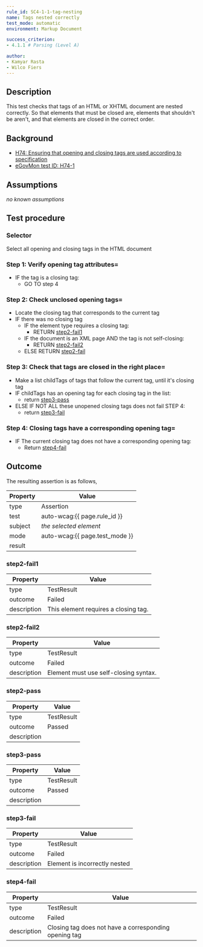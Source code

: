 ```yaml
---
rule_id: SC4-1-1-tag-nesting
name: Tags nested correctly
test_mode: automatic
environment: Markup Document

success_criterion:
- 4.1.1 # Parsing (Level A)

author:
- Kamyar Rasta
- Wilco Fiers
---
```


## Description

This test checks that tags of an HTML or XHTML document are nested correctly. So that elements that must be closed are, elements that shouldn't be aren't, and that elements are closed in the correct order.

## Background

- [H74: Ensuring that opening and closing tags are used according to specification](http://www.w3.org/TR/2014/NOTE-WCAG20-TECHS-20140311/H74)
- [eGovMon test ID: H74-1](http://wiki.egovmon.no/wiki/SC4.1.1#All_HTML_code)

## Assumptions

*no known assumptions*

## Test procedure

### Selector

Select all opening and closing tags in the HTML document

### Step 1: Verify opening tag attributes=

- IF the tag is a closing tag:
  - GO TO step 4

### Step 2: Check unclosed opening tags=

- Locate the closing tag that corresponds to the current tag
- IF there was no closing tag
  - IF the element type requires a closing tag:
    - RETURN [step2-fail1](#step2-fail1)
  - IF the document is an XML page AND the tag is not self-closing:
    - RETURN [step2-fail2](#step2-fail2)
  - ELSE RETURN  [step2-fail](#step2-pass)

### Step 3: Check that tags are closed in the right place=

- Make a list childTags of tags that follow the current tag, until it's closing tag
- IF childTags has an opening tag for each closing tag in the list:
  - return [step3-pass](#step3-pass)
- ELSE IF NOT ALL these unopened closing tags does not fail STEP 4:
  - return [step3-fail](#step3-fail)

### Step 4: Closing tags have a corresponding opening tag=

- IF The current closing tag does not have a corresponding opening tag:
  - Return [step4-fail](#step4-fail)

## Outcome

The resulting assertion is as follows,

| Property | Value
|----------|----------
| type     | Assertion
| test     | auto-wcag:{{ page.rule_id }}
| subject  | *the selected element*
| mode     | auto-wcag:{{ page.test_mode }}
| result   | <One TestResult from below>

### step2-fail1

| Property    | Value
|-------------|----------
| type        | TestResult
| outcome     | Failed
| description | This element requires a closing tag.

### step2-fail2

| Property    | Value
|-------------|----------
| type        | TestResult
| outcome     | Failed
| description | Element must use self-closing syntax.

### step2-pass

| Property    | Value
|-------------|----------
| type        | TestResult
| outcome     | Passed
| description |

### step3-pass

| Property    | Value
|-------------|----------
| type        | TestResult
| outcome     | Passed
| description |

### step3-fail

| Property    | Value
|-------------|----------
| type        | TestResult
| outcome     | Failed
| description | Element is incorrectly nested

### step4-fail

| Property    | Value
|-------------|----------
| type        | TestResult
| outcome     | Failed
| description | Closing tag does not have a corresponding opening tag
